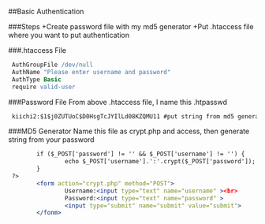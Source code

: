 
##Basic Authentication


###Steps
+Create password file with my md5 generator
+Put .htaccess file where you want to put authentication

###.htaccess File
```apache
 AuthGroupFile /dev/null
 AuthName "Please enter username and password"
 AuthType Basic
 require valid-user
 ```
###Password File
From above .htaccess file, I name this .htpasswd
```apache
 kiichi2:$1$j0ZUTUoC$D0HsgTcJYIlLd08KZQMU11 #put string from md5 generator
 ```
###MD5 Generator
Name this file as crypt.php and access, then generate string from your password
```apache
        if ($_POST['password'] != '' && $_POST['username'] != '') {
                echo $_POST['username'].':'.crypt($_POST['password']);
        }
 ?>
        <form action="crypt.php" method="POST">
                Username:<input type="text" name="username" ><br>
                Password:<input type="text" name="password" >
                <input type="submit" name="submit" value="submit">
        </fonm>





